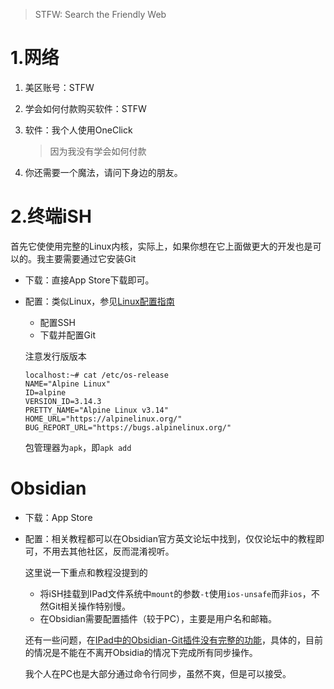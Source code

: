 >STFW: Search the Friendly Web 

# 1.网络

1. 美区账号：STFW
2. 学会如何付款购买软件：STFW
3. 软件：我个人使用OneClick
	>因为我没有学会如何付款

4. 你还需要一个魔法，请问下身边的朋友。

# 2.终端iSH

首先它使使用完整的Linux内核，实际上，如果你想在它上面做更大的开发也是可以的。我主要需要通过它安装Git

+ 下载：直接App Store下载即可。
+ 配置：类似Linux，参见[Linux配置指南](Missing-Semester/LinuxConfigGuide)
	+ 配置SSH
	+ 下载并配置Git

	注意发行版版本
	```
	localhost:~# cat /etc/os-release 
	NAME="Alpine Linux"
	ID=alpine
	VERSION_ID=3.14.3
	PRETTY_NAME="Alpine Linux v3.14"
	HOME_URL="https://alpinelinux.org/"
	BUG_REPORT_URL="https://bugs.alpinelinux.org/"
	```

	包管理器为`apk`，即`apk add`

# Obsidian

+ 下载：App Store
+ 配置：相关教程都可以在Obsidian官方英文论坛中找到，仅仅论坛中的教程即可，不用去其他社区，反而混淆视听。

	这里说一下重点和教程没提到的

	+ 将iSH挂载到IPad文件系统中`mount`的参数`-t`使用`ios-unsafe`而非`ios`，不然Git相关操作特别慢。
	+ 在Obsidian需要配置插件（较于PC），主要是用户名和邮箱。

	还有一些问题，在[IPad中的Obsidian-Git插件没有完整的功能](https://github.com/denolehov/obsidian-git/issues/459)，具体的，目前的情况是不能在不离开Obsidia的情况下完成所有同步操作。

	我个人在PC也是大部分通过命令行同步，虽然不爽，但是可以接受。
